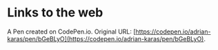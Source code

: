 # Links to the web

A Pen created on CodePen.io. Original URL: [https://codepen.io/adrian-karas/pen/bGeBLyO](https://codepen.io/adrian-karas/pen/bGeBLyO).



